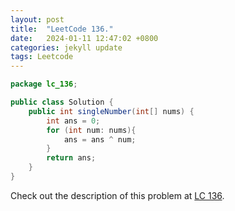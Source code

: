 ```yaml
---
layout: post
title:  "LeetCode 136."
date:   2024-01-11 12:47:02 +0800
categories: jekyll update
tags: Leetcode
---
```


```java
package lc_136;

public class Solution {
    public int singleNumber(int[] nums) {
        int ans = 0;
        for (int num: nums){
            ans = ans ^ num;
        }
        return ans;
    }
}
```

Check out the description of this problem at [LC 136][LC-136].

[LC-136]: https://leetcode.com/problemset/?search=136&page=1
